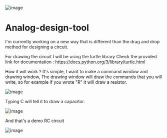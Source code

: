 ![image](https://user-images.githubusercontent.com/111575476/222959566-3c506b79-a298-4444-b1a6-507116054a57.png)

# Analog-design-tool
I'm currently working on a new way that is different than the drag and drop method for designing a circuit.

For drawing the circuit I will be using the turtle library
Check the provided link for documentation : https://docs.python.org/3/library/turtle.html

How it will work ?
It's simple, I want to make a command window and drawing window, The drawing window will draw the commands that you will write, so for example if you wrote "R" it will draw a resistor.

![image](https://user-images.githubusercontent.com/111575476/222960243-f7052c46-dd77-47dd-93e1-86ea3077a46c.png)

Typing C will tell it to draw a capacitor.

![image](https://user-images.githubusercontent.com/111575476/222960335-a2c988b1-2394-4db3-aacc-017042a1773f.png)

And that's a demo RC circuit 

![image](https://user-images.githubusercontent.com/111575476/222960395-8716d352-9c6f-4c0d-a29c-cef4da3bb8ba.png)
